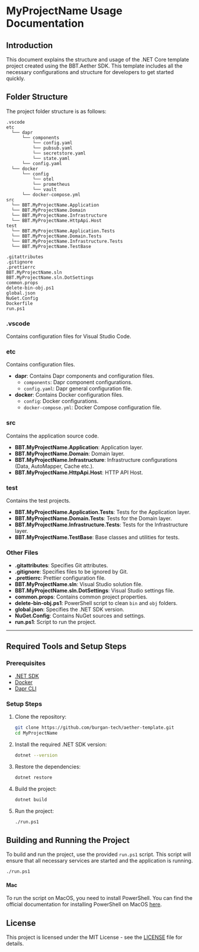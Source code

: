 # MyProjectName Usage Documentation

## Introduction
This document explains the structure and usage of the .NET Core template project created using the BBT.Aether SDK. This template includes all the necessary configurations and structure for developers to get started quickly.

## Folder Structure

The project folder structure is as follows:

```
.vscode
etc
  └── dapr
      └── components
          └── config.yaml
          └── pubsub.yaml
          └── secretstore.yaml
          └── state.yaml
      └── config.yaml
  └── docker
      └── config
          └── otel
          └── prometheus
          └── vault
      └── docker-compose.yml
src
  └── BBT.MyProjectName.Application
  └── BBT.MyProjectName.Domain
  └── BBT.MyProjectName.Infrastructure
  └── BBT.MyProjectName.HttpApi.Host
test
  └── BBT.MyProjectName.Application.Tests
  └── BBT.MyProjectName.Domain.Tests
  └── BBT.MyProjectName.Infrastructure.Tests
  └── BBT.MyProjectName.TestBase
 
.gitattributes
.gitignore
.prettierrc
BBT.MyProjectName.sln
BBT.MyProjectName.sln.DotSettings
common.props
delete-bin-obj.ps1
global.json
NuGet.Config
Dockerfile
run.ps1
```

### .vscode
Contains configuration files for Visual Studio Code.

### etc
Contains configuration files.
- **dapr**: Contains Dapr components and configuration files.
  - `components`: Dapr component configurations.
  - `config.yaml`: Dapr general configuration file.
- **docker**: Contains Docker configuration files.
  - `config`: Docker configurations.
  - `docker-compose.yml`: Docker Compose configuration file.

### src
Contains the application source code.
- **BBT.MyProjectName.Application**: Application layer.
- **BBT.MyProjectName.Domain**: Domain layer.
- **BBT.MyProjectName.Infrastructure**: Infrastructure configurations (Data, AutoMapper, Cache etc.).
- **BBT.MyProjectName.HttpApi.Host**: HTTP API Host.

### test
Contains the test projects.
- **BBT.MyProjectName.Application.Tests**: Tests for the Application layer.
- **BBT.MyProjectName.Domain.Tests**: Tests for the Domain layer.
- **BBT.MyProjectName.Infrastructure.Tests**: Tests for the Infrastructure layer.
- **BBT.MyProjectName.TestBase**: Base classes and utilities for tests.

### Other Files
- **.gitattributes**: Specifies Git attributes.
- **.gitignore**: Specifies files to be ignored by Git.
- **.prettierrc**: Prettier configuration file.
- **BBT.MyProjectName.sln**: Visual Studio solution file.
- **BBT.MyProjectName.sln.DotSettings**: Visual Studio settings file.
- **common.props**: Contains common project properties.
- **delete-bin-obj.ps1**: PowerShell script to clean `bin` and `obj` folders.
- **global.json**: Specifies the .NET SDK version.
- **NuGet.Config**: Contains NuGet sources and settings.
- **run.ps1**: Script to run the project.

---

## Required Tools and Setup Steps

### Prerequisites
- [.NET SDK](https://dotnet.microsoft.com/download)
- [Docker](https://www.docker.com/get-started)
- [Dapr CLI](https://docs.dapr.io/getting-started/install-dapr-cli/)

### Setup Steps
1. Clone the repository:
    ```sh
    git clone https://github.com/burgan-tech/aether-template.git
    cd MyProjectName
    ```

2. Install the required .NET SDK version:
    ```sh
    dotnet --version
    ```

3. Restore the dependencies:
    ```sh
    dotnet restore
    ```

4. Build the project:
    ```sh
    dotnet build
    ```

5. Run the project:
    ```sh
    ./run.ps1
    ```

## Building and Running the Project
To build and run the project, use the provided `run.ps1` script. This script will ensure that all necessary services are started and the application is running.

```sh
./run.ps1
```

#### Mac
To run the script on MacOS, you need to install PowerShell. You can find the official documentation for installing PowerShell on MacOS [here](https://docs.microsoft.com/en-us/powershell/scripting/install/installing-powershell-core-on-macos).

## License
This project is licensed under the MIT License - see the [LICENSE](LICENSE) file for details.

